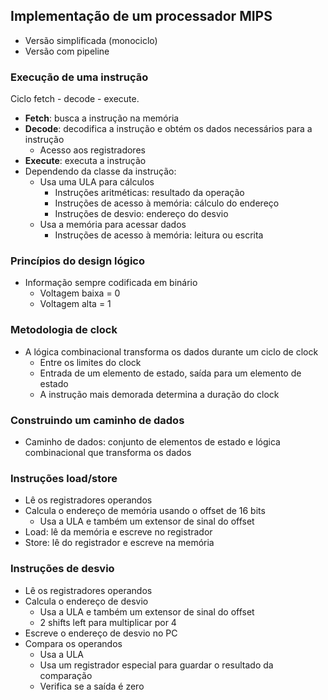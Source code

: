 ## Implementação de um processador MIPS

- Versão simplificada (monociclo)
- Versão com pipeline

### Execução de uma instrução

Ciclo fetch - decode - execute.
- **Fetch**: busca a instrução na memória
- **Decode**: decodifica a instrução e obtém os dados necessários para a instrução
    - Acesso aos registradores
- **Execute**: executa a instrução
- Dependendo da classe da instrução:
    - Usa uma ULA para cálculos
        - Instruções aritméticas: resultado da operação
        - Instruções de acesso à memória: cálculo do endereço
        - Instruções de desvio: endereço do desvio
    - Usa a memória para acessar dados
        - Instruções de acesso à memória: leitura ou escrita

### Princípios do design lógico

- Informação sempre codificada em binário <br>
    - Voltagem baixa = 0
    - Voltagem alta = 1

### Metodologia de clock
- A lógica combinacional transforma os dados durante um ciclo de clock
    - Entre os limites do clock
    - Entrada de um elemento de estado, saída para um elemento de estado
    - A instrução mais demorada determina a duração do clock

### Construindo um caminho de dados
- Caminho de dados: conjunto de elementos de estado e lógica combinacional que transforma os dados

### Instruções load/store
- Lê os registradores operandos
- Calcula o endereço de memória usando o offset de 16 bits
    - Usa a ULA e também um extensor de sinal do offset
- Load: lê da memória e escreve no registrador
- Store: lê do registrador e escreve na memória

### Instruções de desvio
- Lê os registradores operandos
- Calcula o endereço de desvio
    - Usa a ULA e também um extensor de sinal do offset
    - 2 shifts left para multiplicar por 4
- Escreve o endereço de desvio no PC
- Compara os operandos
    - Usa a ULA
    - Usa um registrador especial para guardar o resultado da comparação
    - Verifica se a saída é zero